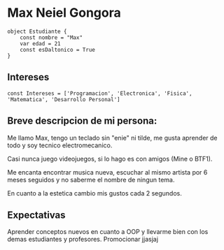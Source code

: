 # Max Neiel Gongora



```wollok
object Estudiante { 
    const nombre = "Max"
    var edad = 21
    const esDaltonico = True
}
```
## Intereses
```wollok
const Intereses = ['Programacion', 'Electronica', 'Fisica', 'Matematica', 'Desarrollo Personal']
```

## Breve descripcion de mi persona:
Me llamo Max, tengo un teclado sin "enie" ni tilde, me gusta aprender de todo y soy tecnico electromecanico.

Casi nunca juego videojuegos, si lo hago es con amigos (Mine o BTF1).

Me encanta encontrar musica nueva, escuchar al mismo artista por 6 meses seguidos y no saberme el nombre de ningun tema.

En cuanto a la estetica cambio mis gustos cada 2 segundos.

## Expectativas
Aprender conceptos nuevos en cuanto a OOP y llevarme bien con los demas estudiantes y profesores.
Promocionar jjasjaj
